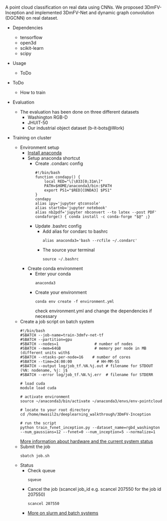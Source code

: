 A point cloud classification on real data using CNNs. 
We proposed 3DmFV-Inception and implemented 3DmFV-Net and dynamic graph convolution (DGCNN) on real dataset.
* Dependencies
   * tensorflow
   * open3d
   * scikit-learn
   * scipy
* Usage
    * ToDo
* ToDo
    * How to train
* Evaluation
  * The evaluation has been done on three different datasets
    * Washington RGB-D
    * JHUIT-50
    * Our industrial object dataset (b-it-bots@Work)

* Training on cluster
  * Environment setup
    * [Install anaconda](https://docs.anaconda.com/anaconda/install/linux/)
    * Setup anaconda shortcut
      * Create .condarc config
        ```
        #!/bin/bash
        function condapy() {
            local RED="\[\033[0;31m\]"
            PATH=$HOME/anaconda3/bin:$PATH
            export PS1="$RED[CONDA3] $PS1"
        }
        condapy
        alias ipy='jupyter qtconsole'
        alias startnb='jupyter notebook'
        alias nb2pdf='jupyter nbconvert --to latex --post PDF'
        condaforge() { conda install -c conda-forge "$@" ;}
        ```
      * Update .bashrc config
        * Add alias for condarc to bashrc
          ```
          alias anaconda3='bash --rcfile ~/.condarc'
          ```
        * The source your terminal
          ```
          source ~/.bashrc
          ```
    * Create conda environment
      * Enter your conda
        ```
        anaconda3
        ```
      * Create your environment
        ```
        conda env create -f environment.yml
        ```
        check environment.yml and change the dependencies if necessary
  * Create a job script on batch system
    ```
    #!/bin/bash
    #SBATCH --job-name=train-3dmfv-net-tf
    #SBATCH --partition=gpu
    #SBATCH --nodes=1                # number of nodes
    #SBATCH --mem=64GB               # memory per node in MB (different units with$
    #SBATCH --ntasks-per-node=16    # number of cores
    #SBATCH --time=24:00:00           # HH-MM-SS
    #SBATCH --output log/job_tf.%N.%j.out # filename for STDOUT (%N: nodename, %j: j$
    #SBATCH --error log/job_tf.%N.%j.err  # filename for STDERR

    # load cuda
    module load cuda

    # activate environment
    source ~/anaconda3/bin/activate ~/anaconda3/envs/env-pointcloud

    # locate to your root directory 
    cd /home/mwasil2s/deeplearning_walkthrough/3DmFV-Inception

    # run the script
    python train_fvnet_inception.py --dataset_name=rgbd_washington --num_gaussians=12 --fvnet=0 --num_inception=5 --normalize=1
    ```
    [More information about hardware and the current system status](https://wr0.wr.inf.h-brs.de/wr/index.html)
  * Submit the job
    ```
    sbatch job.sh
    ```
  * Status
    * Check queue
      ```
      squeue
      ```
    * Cancel the job (scancel job_id e.g. scancel 207550 for the job id 207550)
      ```
      scancel 207550
      ```
    * [More on slurm and batch systems](https://wr0.wr.inf.h-brs.de/wr/usage.html)